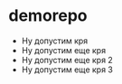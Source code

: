 # demorepo

* Ну допустим кря
* Ну допустим еще кря
* Ну допустим еще кря 2
* Ну допустим еще кря 3
